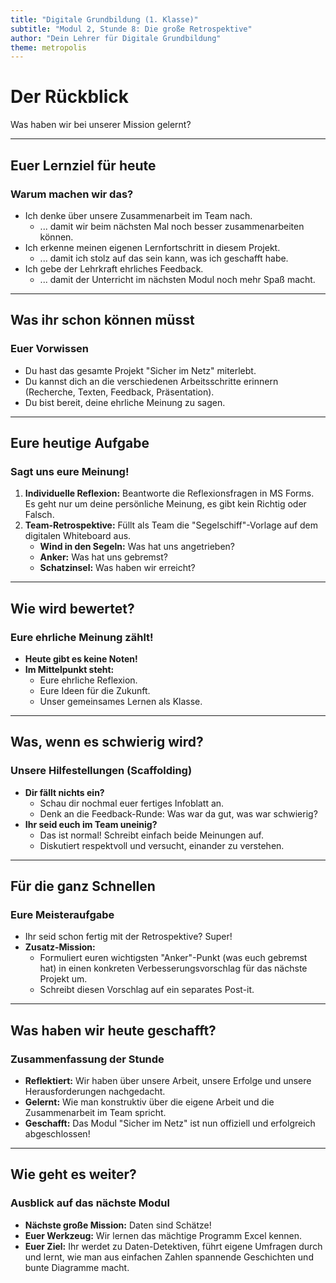 ```yaml
---
title: "Digitale Grundbildung (1. Klasse)"
subtitle: "Modul 2, Stunde 8: Die große Retrospektive"
author: "Dein Lehrer für Digitale Grundbildung"
theme: metropolis
---
```


# Der Rückblick

Was haben wir bei unserer Mission gelernt?

---

## Euer Lernziel für heute

### Warum machen wir das?

*   Ich denke über unsere Zusammenarbeit im Team nach.
    *   ... damit wir beim nächsten Mal noch besser zusammenarbeiten können.
*   Ich erkenne meinen eigenen Lernfortschritt in diesem Projekt.
    *   ... damit ich stolz auf das sein kann, was ich geschafft habe.
*   Ich gebe der Lehrkraft ehrliches Feedback.
    *   ... damit der Unterricht im nächsten Modul noch mehr Spaß macht.

---

## Was ihr schon können müsst

### Euer Vorwissen

*   Du hast das gesamte Projekt "Sicher im Netz" miterlebt.
*   Du kannst dich an die verschiedenen Arbeitsschritte erinnern (Recherche, Texten, Feedback, Präsentation).
*   Du bist bereit, deine ehrliche Meinung zu sagen.

---

## Eure heutige Aufgabe

### Sagt uns eure Meinung!

1.  **Individuelle Reflexion:** Beantworte die Reflexionsfragen in MS Forms. Es geht nur um deine persönliche Meinung, es gibt kein Richtig oder Falsch.
2.  **Team-Retrospektive:** Füllt als Team die "Segelschiff"-Vorlage auf dem digitalen Whiteboard aus.
    *   **Wind in den Segeln:** Was hat uns angetrieben?
    *   **Anker:** Was hat uns gebremst?
    *   **Schatzinsel:** Was haben wir erreicht?

---

## Wie wird bewertet?

### Eure ehrliche Meinung zählt!

*   **Heute gibt es keine Noten!**
*   **Im Mittelpunkt steht:**
    *   Eure ehrliche Reflexion.
    *   Eure Ideen für die Zukunft.
    *   Unser gemeinsames Lernen als Klasse.

---

## Was, wenn es schwierig wird?

### Unsere Hilfestellungen (Scaffolding)

*   **Dir fällt nichts ein?**
    *   Schau dir nochmal euer fertiges Infoblatt an.
    *   Denk an die Feedback-Runde: Was war da gut, was war schwierig?
*   **Ihr seid euch im Team uneinig?**
    *   Das ist normal! Schreibt einfach beide Meinungen auf.
    *   Diskutiert respektvoll und versucht, einander zu verstehen.

---

## Für die ganz Schnellen

### Eure Meisteraufgabe

*   Ihr seid schon fertig mit der Retrospektive? Super!
*   **Zusatz-Mission:**
    *   Formuliert euren wichtigsten "Anker"-Punkt (was euch gebremst hat) in einen konkreten Verbesserungsvorschlag für das nächste Projekt um.
    *   Schreibt diesen Vorschlag auf ein separates Post-it.

---

## Was haben wir heute geschafft?

### Zusammenfassung der Stunde

*   **Reflektiert:** Wir haben über unsere Arbeit, unsere Erfolge und unsere Herausforderungen nachgedacht.
*   **Gelernt:** Wie man konstruktiv über die eigene Arbeit und die Zusammenarbeit im Team spricht.
*   **Geschafft:** Das Modul "Sicher im Netz" ist nun offiziell und erfolgreich abgeschlossen!

---

## Wie geht es weiter?

### Ausblick auf das nächste Modul

*   **Nächste große Mission:** Daten sind Schätze!
*   **Euer Werkzeug:** Wir lernen das mächtige Programm Excel kennen.
*   **Euer Ziel:** Ihr werdet zu Daten-Detektiven, führt eigene Umfragen durch und lernt, wie man aus einfachen Zahlen spannende Geschichten und bunte Diagramme macht.

